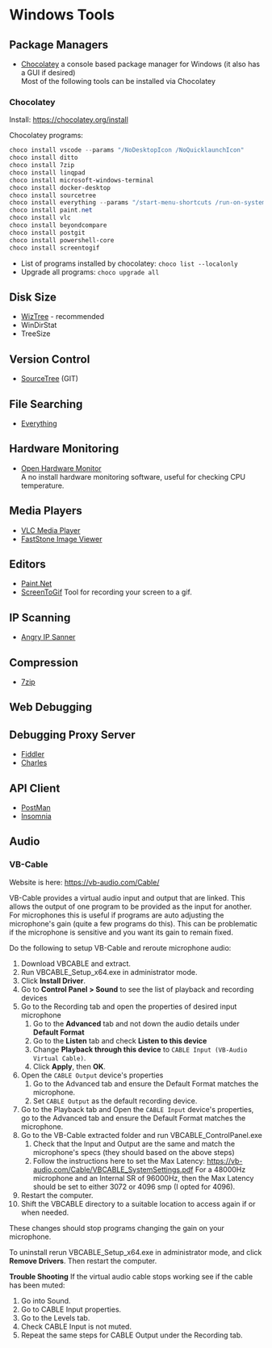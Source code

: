 # Windows Tools

## Package Managers
 - [Chocolatey](https://chocolatey.org/)
   a console based package manager for Windows (it also has a GUI if desired)  
   Most of the following tools can be installed via Chocolatey

### Chocolatey

Install: https://chocolatey.org/install

Chocolatey programs:

```powershell
choco install vscode --params "/NoDesktopIcon /NoQuicklaunchIcon"
choco install ditto
choco install 7zip
choco install linqpad
choco install microsoft-windows-terminal
choco install docker-desktop
choco install sourcetree
choco install everything --params "/start-menu-shortcuts /run-on-system-startup"
choco install paint.net
choco install vlc
choco install beyondcompare
choco install postgit
choco install powershell-core
choco install screentogif
```

- List of programs installed by chocolatey: `choco list --localonly` 
- Upgrade all programs: `choco upgrade all`

## Disk Size
 - [WizTree](https://antibody-software.com/web/software/software/wiztree-finds-the-files-and-folders-using-the-most-disk-space-on-your-hard-drive/) - recommended
 - WinDirStat
 - TreeSize


## Version Control
 - [SourceTree](https://www.sourcetreeapp.com/) (GIT)


## File Searching
 - [Everything](https://www.voidtools.com/)


## Hardware Monitoring
 - [Open Hardware Monitor](https://openhardwaremonitor.org/)  
   A no install hardware monitoring software, useful for checking CPU temperature.


## Media Players
 - [VLC Media Player](https://www.videolan.org/)
 - [FastStone Image Viewer](https://www.faststone.org/FSViewerDetail.htm)


## Editors
 - [Paint.Net](https://www.getpaint.net/)
 - [ScreenToGif](https://www.screentogif.com/)
   Tool for recording your screen to a gif.


## IP Scanning
 - [Angry IP Sanner](https://angryip.org)


## Compression
 - [7zip](https://www.7-zip.org/)


## Web Debugging


## Debugging Proxy Server
 - [Fiddler](https://www.telerik.com/fiddler/fiddler-classic)
 - [Charles](https://www.charlesproxy.com)


## API Client
 - [PostMan](https://www.postman.com)
 - [Insomnia](https://insomnia.rest)


## Audio

### VB-Cable

Website is here: https://vb-audio.com/Cable/

VB-Cable provides a virtual audio input and output that are linked. This allows the output of one program to be provided as the input for another.
For microphones this is useful if programs are auto adjusting the microphone's gain (quite a few programs do this). This can be problematic if the microphone is sensitive and you want its gain to remain fixed.

Do the following to setup VB-Cable and reroute microphone audio:
1. Download VBCABLE and extract.
2. Run VBCABLE_Setup_x64.exe in administrator mode.
3. Click **Install Driver**.
4. Go to **Control Panel > Sound** to see the list of playback and recording devices
5. Go to the Recording tab and open the properties of desired input microphone
   1. Go to the **Advanced** tab and not down the audio details under **Default Format**
   2. Go to the **Listen** tab and check **Listen to this device**
   3. Change **Playback through this device** to `CABLE Input (VB-Audio Virtual Cable)`.
   4. Click **Apply**, then **OK**.
6. Open the `CABLE Output` device's properties
   1. Go to the Advanced tab and ensure the Default Format matches the microphone.
   2. Set `CABLE Output` as the default recording device.
8. Go to the Playback tab and Open the `CABLE Input` device's properties, go to the Advanced tab and ensure the Default Format matches the microphone.
9. Go to the VB-Cable extracted folder and run VBCABLE_ControlPanel.exe
   1. Check that the Input and Output are the same and match the microphone's specs (they should based on the above steps)
   2. Follow the instructions here to set the Max Latency: https://vb-audio.com/Cable/VBCABLE_SystemSettings.pdf
      For a 48000Hz microphone and an Internal SR of 96000Hz, then the Max Latency should be set to either 3072 or 4096 smp (I opted for 4096).
10. Restart the computer.
11. Shift the VBCABLE directory to a suitable location to access again if or when needed.

These changes should stop programs changing the gain on your microphone.

To uninstall rerun VBCABLE_Setup_x64.exe in administrator mode, and click **Remove Drivers**. Then restart the computer.

**Trouble Shooting**
If the virtual audio cable stops working see if the cable has been muted:
1. Go into Sound.
2. Go to CABLE Input properties.
3. Go to the Levels tab.
4. Check CABLE Input is not muted.
5. Repeat the same steps for CABLE Output under the Recording tab.
